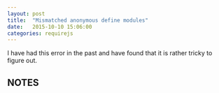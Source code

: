 ```yaml
---
layout: post
title:  "Mismatched anonymous define modules"
date:   2015-10-10 15:06:00
categories: requirejs
---
```


I have had this error in the past and have found that it is rather tricky to figure out.

## NOTES


